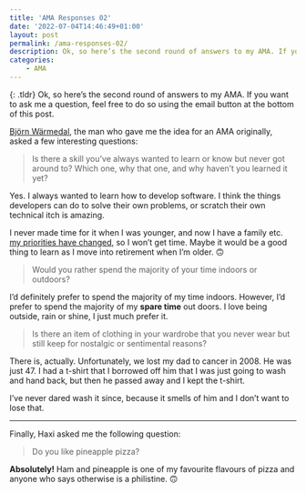 ```yaml
---
title: 'AMA Responses 02'
date: '2022-07-04T14:46:49+01:00'
layout: post
permalink: /ama-responses-02/
description: Ok, so here’s the second round of answers to my AMA. If you want to ask me a question, feel free to do so using the email button at the bottom of this post.
categories:
    - AMA
---
```

{: .tldr}
Ok, so here’s the second round of answers to my AMA. If you want to ask me a question, feel free to do so using the email button at the bottom of this post.

[Björn Wärmedal](https://warmedal.se/~bjorn/), the man who gave me the idea for an AMA originally, asked a few interesting questions:

> Is there a skill you’ve always wanted to learn or know but never got around to? Which one, why that one, and why haven’t you learned it yet?

Yes. I always wanted to learn how to develop software. I think the things developers can do to solve their own problems, or scratch their own technical itch is amazing.

I never made time for it when I was younger, and now I have a family etc. [my priorities have changed](https://kevquirk.com/a-sombre-goodbye-to-linux/), so I won’t get time. Maybe it would be a good thing to learn as I move into retirement when I’m older. 🙃

> Would you rather spend the majority of your time indoors or outdoors?

I’d definitely prefer to spend the majority of my time indoors. However, I’d prefer to spend the majority of my **spare time** out doors. I love being outside, rain or shine, I just much prefer it.

> Is there an item of clothing in your wardrobe that you never wear but still keep for nostalgic or sentimental reasons?

There is, actually. Unfortunately, we lost my dad to cancer in 2008. He was just 47. I had a t-shirt that I borrowed off him that I was just going to wash and hand back, but then he passed away and I kept the t-shirt.

I’ve never dared wash it since, because it smells of him and I don’t want to lose that.

- - - - - -

Finally, Haxi asked me the following question:

> Do you like pineapple pizza?

**Absolutely!** Ham and pineapple is one of my favourite flavours of pizza and anyone who says otherwise is a philistine. 🙃